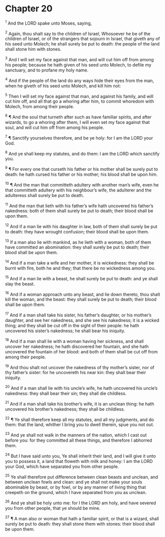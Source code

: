 # Chapter 20

<sup>1</sup> And the LORD spake unto Moses, saying, 

<sup>2</sup> Again, thou shalt say to the children of Israel, Whosoever he be of the children of Israel, or of the strangers that sojourn in Israel, that giveth any of his seed unto Molech; he shall surely be put to death: the people of the land shall stone him with stones. 

<sup>3</sup> And I will set my face against that man, and will cut him off from among his people; because he hath given of his seed unto Molech, to defile my sanctuary, and to profane my holy name. 

<sup>4</sup> And if the people of the land do any ways hide their eyes from the man, when he giveth of his seed unto Molech, and kill him not: 

<sup>5</sup> Then I will set my face against that man, and against his family, and will cut him off, and all that go a whoring after him, to commit whoredom with Molech, from among their people. 

<sup>6</sup> ¶ And the soul that turneth after such as have familiar spirits, and after wizards, to go a whoring after them, I will even set my face against that soul, and will cut him off from among his people. 

<sup>7</sup> ¶ Sanctify yourselves therefore, and be ye holy: for I am the LORD your God. 

<sup>8</sup> And ye shall keep my statutes, and do them: I am the LORD which sanctify you. 

<sup>9</sup> ¶ For every one that curseth his father or his mother shall be surely put to death: he hath cursed his father or his mother; his blood shall be upon him. 

<sup>10</sup> ¶ And the man that committeth adultery with another man’s wife, even he that committeth adultery with his neighbour’s wife, the adulterer and the adulteress shall surely be put to death. 

<sup>11</sup> And the man that lieth with his father’s wife hath uncovered his father’s nakedness: both of them shall surely be put to death; their blood shall be upon them. 

<sup>12</sup> And if a man lie with his daughter in law, both of them shall surely be put to death: they have wrought confusion; their blood shall be upon them. 

<sup>13</sup> If a man also lie with mankind, as he lieth with a woman, both of them have committed an abomination: they shall surely be put to death; their blood shall be upon them. 

<sup>14</sup> And if a man take a wife and her mother, it is wickedness: they shall be burnt with fire, both he and they; that there be no wickedness among you. 

<sup>15</sup> And if a man lie with a beast, he shall surely be put to death: and ye shall slay the beast. 

<sup>16</sup> And if a woman approach unto any beast, and lie down thereto, thou shalt kill the woman, and the beast: they shall surely be put to death; their blood shall be upon them. 

<sup>17</sup> And if a man shall take his sister, his father’s daughter, or his mother’s daughter, and see her nakedness, and she see his nakedness; it is a wicked thing; and they shall be cut off in the sight of their people: he hath uncovered his sister’s nakedness; he shall bear his iniquity. 

<sup>18</sup> And if a man shall lie with a woman having her sickness, and shall uncover her nakedness; he hath discovered her fountain, and she hath uncovered the fountain of her blood: and both of them shall be cut off from among their people. 

<sup>19</sup> And thou shalt not uncover the nakedness of thy mother’s sister, nor of thy father’s sister: for he uncovereth his near kin: they shall bear their iniquity. 

<sup>20</sup> And if a man shall lie with his uncle’s wife, he hath uncovered his uncle’s nakedness: they shall bear their sin; they shall die childless. 

<sup>21</sup> And if a man shall take his brother’s wife, it is an unclean thing: he hath uncovered his brother’s nakedness; they shall be childless. 

<sup>22</sup> ¶ Ye shall therefore keep all my statutes, and all my judgments, and do them: that the land, whither I bring you to dwell therein, spue you not out. 

<sup>23</sup> And ye shall not walk in the manners of the nation, which I cast out before you: for they committed all these things, and therefore I abhorred them. 

<sup>24</sup> But I have said unto you, Ye shall inherit their land, and I will give it unto you to possess it, a land that floweth with milk and honey: I am the LORD your God, which have separated you from other people. 

<sup>25</sup> Ye shall therefore put difference between clean beasts and unclean, and between unclean fowls and clean: and ye shall not make your souls abominable by beast, or by fowl, or by any manner of living thing that creepeth on the ground, which I have separated from you as unclean. 

<sup>26</sup> And ye shall be holy unto me: for I the LORD am holy, and have severed you from other people, that ye should be mine. 

<sup>27</sup> ¶ A man also or woman that hath a familiar spirit, or that is a wizard, shall surely be put to death: they shall stone them with stones: their blood shall be upon them. 


